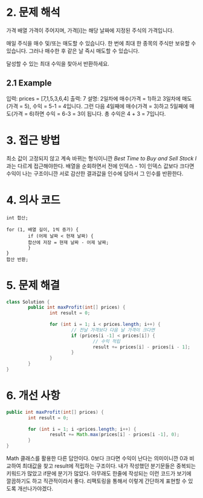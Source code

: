 # 2. 문제 해석
가격 배열 가격이 주어지며, 가격[i]는 해당 날짜에 지정된 주식의 가격입니다.

매일 주식을 매수 및/또는 매도할 수 있습니다. 한 번에 최대 한 종목의 주식만 보유할 수 있습니다. 그러나 매수한 후 같은 날 즉시 매도할 수 있습니다.

달성할 수 있는 최대 수익을 찾아서 반환하세요.
## 2.1 Example
입력: prices = [7,1,5,3,6,4]
출력: 7
설명: 2일차에 매수(가격 = 1)하고 3일차에 매도(가격 = 5), 수익 = 5-1 = 4입니다.
그런 다음 4일째에 매수(가격 = 3)하고 5일째에 매도(가격 = 6)하면 수익 = 6-3 = 3이 됩니다.
총 수익은 4 + 3 = 7입니다.

# 3. 접근 방법
최소 값이 고정되지 않고 계속 바뀌는 형식이니깐 *Best Time to Buy and Sell Stock I* 과는 다르게 접근해야한다.
배열을 순회하면서 전에 인덱스 - 1이 인덱스 값보다 크다면 수익이 나는 구조이니깐 서로 감산한 결과값을 인수에 담아서 그 인수를 반환한다.
# 4. 의사 코드
```
int 합산;

for (1, 배열 길이, 1씩 증가) {
		if (어제 날짜 < 현재 날짜) {
		합산에 저장 = 현재 날짜 - 어제 날짜;
		}
}
합산 반환;
```
# 5. 문제 해결
```java
class Solution {
		public int maxProfit(int[] prices) {
				int result = 0;
				
				for (int i = 1; i < prices.length; i++) {
						// 전날 가격보다 다음 날 가격이 크다면
						if (prices[i -1] < prices[i]) {
								// 수익 적립
								result += prices[i] - prices[i - 1];
						}
				}
		}
}
```
# 6. 개선 사항

```java
public int maxProfit(int[] prices) {
		int result = 0;
		
		for (int i = 1; i <prices.length; i++) {
				result += Math.max(prices[i] - prices[i -1], 0);
		}
}
```
Math 클래스를 활용한 다른 답안이다. 0보다 크다면 수익이 난다는 의미이니깐 0과 비교하여 최대값을 찾고 result에 적립하는 구조이다.
내가 작성했던 분기문들은 중복되는 키워드가 많았고 if문에 분기가 많았다. 아무래도 한줄에 작성되는 이런 코드가 보기에 깔끔하기도 하고 직관적이라서 좋다. 리팩토링을 통해서 이렇게 간단하게 표현할 수 있도록 개선나가야겠다.
